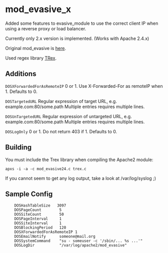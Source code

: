 mod_evasive_x
=============

Added some features to evasive_module to use the correct client IP when using a reverse proxy or load balancer.

Currently only 2.x version is implemented. (Works with Apache 2.4.x)

Original mod_evasive is [here](http://www.zdziarski.com/blog/?page_id=442).

Used regex library [TRex](http://sourceforge.net/projects/tiny-rex/).


Additions
---------

`DOSXForwardedForAsRemoteIP` 0 or 1. Use X-Forwarded-For as remoteIP when 1. Defaults to 0.

`DOSTargetedURL` Regular expression of target URL, e.g. example.com:80/some.path  Multiple entries requires multiple lines.

`DOSUnTargetedURL` Regular expression of untargeted URL, e.g. example.com:80/some.path  Multiple entries requires multiple lines.

`DOSLogOnly` 0 or 1. Do not return 403 if 1. Defaults to 0.


Building
--------

You must include the Trex library when compiling the Apache2 module:

`apxs -i -a -c mod_evasive24.c trex.c`

If you cannot seem to get any log output, take a look at /var/log/syslog ;)


Sample Config
-------------

```
    DOSHashTableSize   3097
    DOSPageCount        5
    DOSSiteCount        50
    DOSPageInterval     1
    DOSSiteInterval     1
    DOSBlockingPeriod   120
    DOSXForwardedForAsRemoteIP 1
    DOSEmailNotify      someone@mail.org
    DOSSystemCommand    "su - someuser -c '/sbin/... %s ...'"
    DOSLogDir           "/var/log/apache2/mod_evasive"
```
